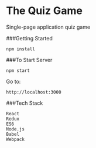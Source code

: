 # The Quiz Game

Single-page application quiz game


###Getting Started

    npm install

###To Start Server

    npm start

Go to:

    http://localhost:3000


###Tech Stack

    React
    Redux
    ES6
    Node.js
    Babel
    Webpack
